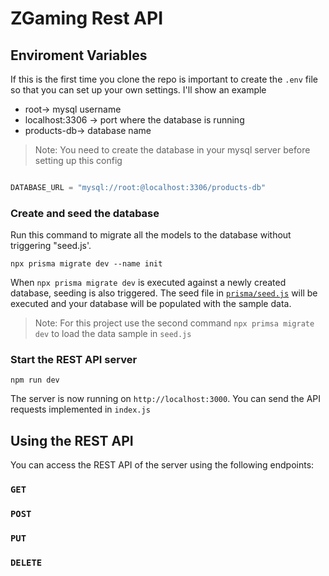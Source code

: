 # ZGaming Rest API

## Enviroment Variables
If this is the first time you clone the repo is important to create the ```.env``` file so that you can set up your own settings. I'll show an example


- root-> mysql username
- localhost:3306 -> port where the database is running
- products-db-> database name

> Note: You need to create the database in your mysql server before setting up this config
```js

DATABASE_URL = "mysql://root:@localhost:3306/products-db"


```


### Create and seed the database

Run this command to migrate all the models to the database without triggering "seed.js'. 

```
npx prisma migrate dev --name init
```

When `npx prisma migrate dev` is executed against a newly created database, seeding is also triggered.  The seed file in [`prisma/seed.js`](./prisma/seed.js) will be executed and your database will be populated with the sample data.

> Note: For this project use the second command ```npx primsa migrate dev``` to load the data sample in ```seed.js```


### Start the REST API server

```
npm run dev
```

The server is now running on `http://localhost:3000`. You can send the API requests implemented in `index.js`

## Using the REST API

You can access the REST API of the server using the following endpoints:

### `GET`

### `POST`


### `PUT`

### `DELETE`

